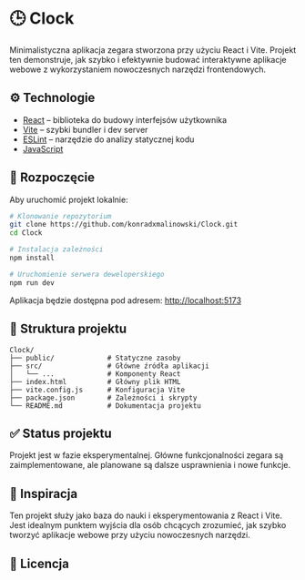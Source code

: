 # 🕒 Clock

Minimalistyczna aplikacja zegara stworzona przy użyciu React i Vite. Projekt ten demonstruje, jak szybko i efektywnie budować interaktywne aplikacje webowe z wykorzystaniem nowoczesnych narzędzi frontendowych.

## ⚙️ Technologie

- [React](https://reactjs.org/) – biblioteka do budowy interfejsów użytkownika
- [Vite](https://vitejs.dev/) – szybki bundler i dev server
- [ESLint](https://eslint.org/) – narzędzie do analizy statycznej kodu
- [JavaScript](https://developer.mozilla.org/en-US/docs/Web/JavaScript)

## 🚀 Rozpoczęcie

Aby uruchomić projekt lokalnie:

```bash
# Klonowanie repozytorium
git clone https://github.com/konradxmalinowski/Clock.git
cd Clock

# Instalacja zależności
npm install

# Uruchomienie serwera deweloperskiego
npm run dev
```

Aplikacja będzie dostępna pod adresem: [http://localhost:5173](http://localhost:5173)

## 📁 Struktura projektu

```
Clock/
├── public/             # Statyczne zasoby
├── src/                # Główne źródła aplikacji
│   └── ...             # Komponenty React
├── index.html          # Główny plik HTML
├── vite.config.js      # Konfiguracja Vite
├── package.json        # Zależności i skrypty
└── README.md           # Dokumentacja projektu
```

## ✅ Status projektu

Projekt jest w fazie eksperymentalnej. Główne funkcjonalności zegara są zaimplementowane, ale planowane są dalsze usprawnienia i nowe funkcje.

## 🧠 Inspiracja

Ten projekt służy jako baza do nauki i eksperymentowania z React i Vite. Jest idealnym punktem wyjścia dla osób chcących zrozumieć, jak szybko tworzyć aplikacje webowe przy użyciu nowoczesnych narzędzi.

## 📄 Licencja
